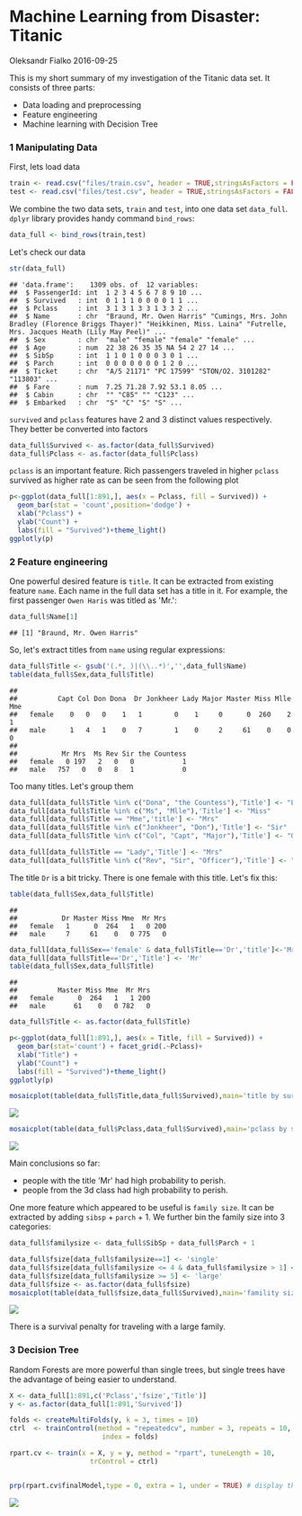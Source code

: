 Machine Learning from Disaster: Titanic
================
Oleksandr Fialko
2016-09-25

This is my short summary of my investigation of the Titanic data set. It consists of three parts:

-   Data loading and preprocessing
-   Feature engineering
-   Machine learning with Decision Tree

### 1 Manipulating Data

First, lets load data

``` r
train <- read.csv("files/train.csv", header = TRUE,stringsAsFactors = FALSE)
test <- read.csv("files/test.csv", header = TRUE,stringsAsFactors = FALSE)
```

We combine the two data sets, `train` and `test`, into one data set `data_full`. `dplyr` library provides handy command `bind_rows`:

``` r
data_full <- bind_rows(train,test)
```

Let's check our data

``` r
str(data_full)
```

    ## 'data.frame':    1309 obs. of  12 variables:
    ##  $ PassengerId: int  1 2 3 4 5 6 7 8 9 10 ...
    ##  $ Survived   : int  0 1 1 1 0 0 0 0 1 1 ...
    ##  $ Pclass     : int  3 1 3 1 3 3 1 3 3 2 ...
    ##  $ Name       : chr  "Braund, Mr. Owen Harris" "Cumings, Mrs. John Bradley (Florence Briggs Thayer)" "Heikkinen, Miss. Laina" "Futrelle, Mrs. Jacques Heath (Lily May Peel)" ...
    ##  $ Sex        : chr  "male" "female" "female" "female" ...
    ##  $ Age        : num  22 38 26 35 35 NA 54 2 27 14 ...
    ##  $ SibSp      : int  1 1 0 1 0 0 0 3 0 1 ...
    ##  $ Parch      : int  0 0 0 0 0 0 0 1 2 0 ...
    ##  $ Ticket     : chr  "A/5 21171" "PC 17599" "STON/O2. 3101282" "113803" ...
    ##  $ Fare       : num  7.25 71.28 7.92 53.1 8.05 ...
    ##  $ Cabin      : chr  "" "C85" "" "C123" ...
    ##  $ Embarked   : chr  "S" "C" "S" "S" ...

`survived` and `pclass` features have 2 and 3 distinct values respectively. They better be converted into factors

``` r
data_full$Survived <- as.factor(data_full$Survived)
data_full$Pclass <- as.factor(data_full$Pclass)
```

`pclass` is an important feature. Rich passengers traveled in higher `pclass` survived as higher rate as can be seen from the following plot

``` r
p<-ggplot(data_full[1:891,], aes(x = Pclass, fill = Survived)) +
  geom_bar(stat = 'count',position='dodge') +
  xlab("Pclass") +
  ylab("Count") +
  labs(fill = "Survived")+theme_light()
ggplotly(p)
```

<!--html_preserve-->

<script type="application/json" data-for="htmlwidget-06131e0406dee10e2e7f">{"x":{"data":[{"x":[0.775,1.775,2.775],"y":[80,97,372],"text":["Pclass: 1<br>Survived: 0<br>count: 80","Pclass: 2<br>Survived: 0<br>count: 97","Pclass: 3<br>Survived: 0<br>count: 372"],"key":null,"type":"bar","marker":{"autocolorscale":false,"color":"rgba(248,118,109,1)","line":{"width":1.88976377952756,"color":"transparent"}},"name":"0","legendgroup":"0","showlegend":true,"xaxis":"x","yaxis":"y","hoverinfo":"text"},{"x":[1.225,2.225,3.225],"y":[136,87,119],"text":["Pclass: 1<br>Survived: 1<br>count: 136","Pclass: 2<br>Survived: 1<br>count: 87","Pclass: 3<br>Survived: 1<br>count: 119"],"key":null,"type":"bar","marker":{"autocolorscale":false,"color":"rgba(0,191,196,1)","line":{"width":1.88976377952756,"color":"transparent"}},"name":"1","legendgroup":"1","showlegend":true,"xaxis":"x","yaxis":"y","hoverinfo":"text"}],"layout":{"margin":{"b":43.8356164383562,"l":47.0236612702366,"t":27.1581569115816,"r":7.97011207970112},"plot_bgcolor":"rgba(255,255,255,1)","paper_bgcolor":"rgba(255,255,255,1)","font":{"color":"rgba(0,0,0,1)","family":"","size":15.9402241594022},"xaxis":{"type":"linear","autorange":false,"tickmode":"array","range":[0.4,3.6],"ticktext":["1","2","3"],"tickvals":[1,2,3],"ticks":"outside","tickcolor":"rgba(179,179,179,1)","ticklen":3.98505603985056,"tickwidth":0.33208800332088,"showticklabels":true,"tickfont":{"color":"rgba(77,77,77,1)","family":"","size":12.7521793275218},"tickangle":-0,"showline":false,"linecolor":null,"linewidth":0,"showgrid":true,"domain":[0,1],"gridcolor":"rgba(217,217,217,1)","gridwidth":0.33208800332088,"zeroline":false,"anchor":"y","title":"Pclass","titlefont":{"color":"rgba(0,0,0,1)","family":"","size":15.9402241594022},"hoverformat":".2f"},"yaxis":{"type":"linear","autorange":false,"tickmode":"array","range":[-18.6,390.6],"ticktext":["0","100","200","300"],"tickvals":[0,100,200,300],"ticks":"outside","tickcolor":"rgba(179,179,179,1)","ticklen":3.98505603985056,"tickwidth":0.33208800332088,"showticklabels":true,"tickfont":{"color":"rgba(77,77,77,1)","family":"","size":12.7521793275218},"tickangle":-0,"showline":false,"linecolor":null,"linewidth":0,"showgrid":true,"domain":[0,1],"gridcolor":"rgba(217,217,217,1)","gridwidth":0.33208800332088,"zeroline":false,"anchor":"x","title":"Count","titlefont":{"color":"rgba(0,0,0,1)","family":"","size":15.9402241594022},"hoverformat":".2f"},"shapes":[{"type":"rect","fillcolor":"transparent","line":{"color":"rgba(179,179,179,1)","width":0.66417600664176,"linetype":"solid"},"yref":"paper","xref":"paper","x0":0,"x1":1,"y0":0,"y1":1}],"showlegend":true,"legend":{"bgcolor":"rgba(255,255,255,1)","bordercolor":"transparent","borderwidth":1.88976377952756,"font":{"color":"rgba(0,0,0,1)","family":"","size":12.7521793275218},"y":0.905511811023622},"annotations":[{"text":"Survived","x":1.02,"y":1,"showarrow":false,"ax":0,"ay":0,"font":{"color":"rgba(0,0,0,1)","family":"","size":15.9402241594022},"xref":"paper","yref":"paper","textangle":-0,"xanchor":"left","yanchor":"top"}],"barmode":"stack","bargap":0,"hovermode":"closest"},"source":"A","config":{"modeBarButtonsToRemove":["sendDataToCloud"]},"base_url":"https://plot.ly"},"evals":[],"jsHooks":[]}</script>
<!--/html_preserve-->
### 2 Feature engineering

One powerful desired feature is `title`. It can be extracted from existing feature `name`. Each name in the full data set has a title in it. For example, the first passenger `Owen Haris` was titled as 'Mr.':

``` r
data_full$Name[1]
```

    ## [1] "Braund, Mr. Owen Harris"

So, let's extract titles from `name` using regular expressions:

``` r
data_full$Title <- gsub('(.*, )|(\\..*)','',data_full$Name)
table(data_full$Sex,data_full$Title)
```

    ##         
    ##          Capt Col Don Dona  Dr Jonkheer Lady Major Master Miss Mlle Mme
    ##   female    0   0   0    1   1        0    1     0      0  260    2   1
    ##   male      1   4   1    0   7        1    0     2     61    0    0   0
    ##         
    ##           Mr Mrs  Ms Rev Sir the Countess
    ##   female   0 197   2   0   0            1
    ##   male   757   0   0   8   1            0

Too many titles. Let's group them

``` r
data_full[data_full$Title %in% c("Dona", "the Countess"),'Title'] <- "Lady"
data_full[data_full$Title %in% c("Ms", "Mlle"),'Title'] <- "Miss"
data_full[data_full$Title == "Mme",'title'] <- "Mrs"
data_full[data_full$Title %in% c("Jonkheer", "Don"),'Title'] <- "Sir"
data_full[data_full$Title %in% c("Col", "Capt", "Major"),'Title'] <- "Officer"

data_full[data_full$Title == "Lady",'Title'] <- "Mrs"
data_full[data_full$Title %in% c("Rev", "Sir", "Officer"),'Title'] <- "Mr"
```

The title `Dr` is a bit tricky. There is one female with this title. Let's fix this:

``` r
table(data_full$Sex,data_full$Title)
```

    ##         
    ##           Dr Master Miss Mme  Mr Mrs
    ##   female   1      0  264   1   0 200
    ##   male     7     61    0   0 775   0

``` r
data_full[data_full$Sex=='female' & data_full$Title=='Dr','title']<-'Mrs'
data_full[data_full$Title=='Dr','Title'] <- 'Mr'
table(data_full$Sex,data_full$Title)
```

    ##         
    ##          Master Miss Mme  Mr Mrs
    ##   female      0  264   1   1 200
    ##   male       61    0   0 782   0

``` r
data_full$Title <- as.factor(data_full$Title)
```

``` r
p<-ggplot(data_full[1:891,], aes(x = Title, fill = Survived)) +
  geom_bar(stat='count') + facet_grid(.~Pclass)+
  xlab("Title") +
  ylab("Count") +
  labs(fill = "Survived")+theme_light()
ggplotly(p)
```

<!--html_preserve-->

<script type="application/json" data-for="htmlwidget-ee2d50f11577b99b5af3">{"x":{"data":[{"x":[2,4,5],"y":[2,77,1],"text":["Title: Miss<br>Survived: 0<br>count: 2","Title: Mr<br>Survived: 0<br>count: 77","Title: Mrs<br>Survived: 0<br>count: 1"],"key":null,"type":"bar","marker":{"autocolorscale":false,"color":"rgba(248,118,109,1)","line":{"width":1.88976377952756,"color":"transparent"}},"name":"0","legendgroup":"0","showlegend":true,"xaxis":"x","yaxis":"y","hoverinfo":"text"},{"x":[1,2,3,4,5],"y":[3,46,1,43,43],"text":["Title: Master<br>Survived: 1<br>count: 3","Title: Miss<br>Survived: 1<br>count: 46","Title: Mme<br>Survived: 1<br>count: 1","Title: Mr<br>Survived: 1<br>count: 43","Title: Mrs<br>Survived: 1<br>count: 43"],"key":null,"type":"bar","marker":{"autocolorscale":false,"color":"rgba(0,191,196,1)","line":{"width":1.88976377952756,"color":"transparent"}},"name":"1","legendgroup":"1","showlegend":true,"xaxis":"x","yaxis":"y","hoverinfo":"text"},{"x":[2,4,5],"y":[2,91,4],"text":["Title: Miss<br>Survived: 0<br>count: 2","Title: Mr<br>Survived: 0<br>count: 91","Title: Mrs<br>Survived: 0<br>count: 4"],"key":null,"type":"bar","marker":{"autocolorscale":false,"color":"rgba(248,118,109,1)","line":{"width":1.88976377952756,"color":"transparent"}},"name":"0","legendgroup":"0","showlegend":false,"xaxis":"x2","yaxis":"y","hoverinfo":"text"},{"x":[1,2,4,5],"y":[9,33,8,37],"text":["Title: Master<br>Survived: 1<br>count: 9","Title: Miss<br>Survived: 1<br>count: 33","Title: Mr<br>Survived: 1<br>count: 8","Title: Mrs<br>Survived: 1<br>count: 37"],"key":null,"type":"bar","marker":{"autocolorscale":false,"color":"rgba(0,191,196,1)","line":{"width":1.88976377952756,"color":"transparent"}},"name":"1","legendgroup":"1","showlegend":false,"xaxis":"x2","yaxis":"y","hoverinfo":"text"},{"x":[1,2,4,5],"y":[17,51,283,21],"text":["Title: Master<br>Survived: 0<br>count: 17","Title: Miss<br>Survived: 0<br>count: 51","Title: Mr<br>Survived: 0<br>count: 283","Title: Mrs<br>Survived: 0<br>count: 21"],"key":null,"type":"bar","marker":{"autocolorscale":false,"color":"rgba(248,118,109,1)","line":{"width":1.88976377952756,"color":"transparent"}},"name":"0","legendgroup":"0","showlegend":false,"xaxis":"x3","yaxis":"y","hoverinfo":"text"},{"x":[1,2,4,5],"y":[11,51,36,21],"text":["Title: Master<br>Survived: 1<br>count: 11","Title: Miss<br>Survived: 1<br>count: 51","Title: Mr<br>Survived: 1<br>count: 36","Title: Mrs<br>Survived: 1<br>count: 21"],"key":null,"type":"bar","marker":{"autocolorscale":false,"color":"rgba(0,191,196,1)","line":{"width":1.88976377952756,"color":"transparent"}},"name":"1","legendgroup":"1","showlegend":false,"xaxis":"x3","yaxis":"y","hoverinfo":"text"}],"layout":{"margin":{"b":43.8356164383562,"l":47.0236612702366,"t":39.9103362391034,"r":20.7222914072229},"plot_bgcolor":"rgba(255,255,255,1)","paper_bgcolor":"rgba(255,255,255,1)","font":{"color":"rgba(0,0,0,1)","family":"","size":15.9402241594022},"xaxis":{"type":"linear","autorange":false,"tickmode":"array","range":[0.4,5.6],"ticktext":["Master","Miss","Mme","Mr","Mrs"],"tickvals":[1,2,3,4,5],"ticks":"outside","tickcolor":"rgba(179,179,179,1)","ticklen":3.98505603985056,"tickwidth":0.33208800332088,"showticklabels":true,"tickfont":{"color":"rgba(77,77,77,1)","family":"","size":12.7521793275218},"tickangle":-0,"showline":false,"linecolor":null,"linewidth":0,"showgrid":true,"domain":[0,0.321473047500445],"gridcolor":"rgba(217,217,217,1)","gridwidth":0.33208800332088,"zeroline":false,"anchor":"y","title":"","titlefont":{"color":"rgba(0,0,0,1)","family":"","size":15.9402241594022},"hoverformat":".2f"},"annotations":[{"text":"Title","x":0.5,"y":-0.0900788709007887,"showarrow":false,"ax":0,"ay":0,"font":{"color":"rgba(0,0,0,1)","family":"","size":15.9402241594022},"xref":"paper","yref":"paper","textangle":-0,"xanchor":"center","yanchor":"middle","annotationType":"axis"},{"text":"Count","x":-0.0809464508094645,"y":0.5,"showarrow":false,"ax":0,"ay":0,"font":{"color":"rgba(0,0,0,1)","family":"","size":15.9402241594022},"xref":"paper","yref":"paper","textangle":-90,"xanchor":"center","yanchor":"middle","annotationType":"axis"},{"text":"1","x":0.160736523750222,"y":1,"showarrow":false,"ax":0,"ay":0,"font":{"color":"rgba(255,255,255,1)","family":"","size":12.7521793275218},"xref":"paper","yref":"paper","textangle":-0,"xanchor":"center","yanchor":"bottom"},{"text":"2","x":0.5,"y":1,"showarrow":false,"ax":0,"ay":0,"font":{"color":"rgba(255,255,255,1)","family":"","size":12.7521793275218},"xref":"paper","yref":"paper","textangle":-0,"xanchor":"center","yanchor":"bottom"},{"text":"3","x":0.839263476249778,"y":1,"showarrow":false,"ax":0,"ay":0,"font":{"color":"rgba(255,255,255,1)","family":"","size":12.7521793275218},"xref":"paper","yref":"paper","textangle":-0,"xanchor":"center","yanchor":"bottom"},{"text":"Survived","x":1.02,"y":1,"showarrow":false,"ax":0,"ay":0,"font":{"color":"rgba(0,0,0,1)","family":"","size":15.9402241594022},"xref":"paper","yref":"paper","textangle":-0,"xanchor":"left","yanchor":"top"}],"yaxis":{"type":"linear","autorange":false,"tickmode":"array","range":[-15.95,334.95],"ticktext":["0","100","200","300"],"tickvals":[0,100,200,300],"ticks":"outside","tickcolor":"rgba(179,179,179,1)","ticklen":3.98505603985056,"tickwidth":0.33208800332088,"showticklabels":true,"tickfont":{"color":"rgba(77,77,77,1)","family":"","size":12.7521793275218},"tickangle":-0,"showline":false,"linecolor":null,"linewidth":0,"showgrid":true,"domain":[0,1],"gridcolor":"rgba(217,217,217,1)","gridwidth":0.33208800332088,"zeroline":false,"anchor":"x","title":"","titlefont":{"color":"rgba(0,0,0,1)","family":"","size":15.9402241594022},"hoverformat":".2f"},"shapes":[{"type":"rect","fillcolor":"transparent","line":{"color":"rgba(179,179,179,1)","width":0.66417600664176,"linetype":"solid"},"yref":"paper","xref":"paper","x0":0,"x1":0.321473047500445,"y0":0,"y1":1},{"type":"rect","fillcolor":"rgba(179,179,179,1)","line":{"color":"transparent","width":0.66417600664176,"linetype":"solid"},"yref":"paper","xref":"paper","x0":0,"x1":0.321473047500445,"y0":1,"y1":1.0755905511811},{"type":"rect","fillcolor":"transparent","line":{"color":"rgba(179,179,179,1)","width":0.66417600664176,"linetype":"solid"},"yref":"paper","xref":"paper","x0":0.345193619166222,"x1":0.654806380833778,"y0":0,"y1":1},{"type":"rect","fillcolor":"rgba(179,179,179,1)","line":{"color":"transparent","width":0.66417600664176,"linetype":"solid"},"yref":"paper","xref":"paper","x0":0.345193619166222,"x1":0.654806380833778,"y0":1,"y1":1.0755905511811},{"type":"rect","fillcolor":"transparent","line":{"color":"rgba(179,179,179,1)","width":0.66417600664176,"linetype":"solid"},"yref":"paper","xref":"paper","x0":0.678526952499555,"x1":1,"y0":0,"y1":1},{"type":"rect","fillcolor":"rgba(179,179,179,1)","line":{"color":"transparent","width":0.66417600664176,"linetype":"solid"},"yref":"paper","xref":"paper","x0":0.678526952499555,"x1":1,"y0":1,"y1":1.0755905511811}],"xaxis2":{"type":"linear","autorange":false,"tickmode":"array","range":[0.4,5.6],"ticktext":["Master","Miss","Mme","Mr","Mrs"],"tickvals":[1,2,3,4,5],"ticks":"outside","tickcolor":"rgba(179,179,179,1)","ticklen":3.98505603985056,"tickwidth":0.33208800332088,"showticklabels":true,"tickfont":{"color":"rgba(77,77,77,1)","family":"","size":12.7521793275218},"tickangle":-0,"showline":false,"linecolor":null,"linewidth":0,"showgrid":true,"domain":[0.345193619166222,0.654806380833778],"gridcolor":"rgba(217,217,217,1)","gridwidth":0.33208800332088,"zeroline":false,"anchor":"y","title":"","titlefont":{"color":"rgba(0,0,0,1)","family":"","size":15.9402241594022},"hoverformat":".2f"},"xaxis3":{"type":"linear","autorange":false,"tickmode":"array","range":[0.4,5.6],"ticktext":["Master","Miss","Mme","Mr","Mrs"],"tickvals":[1,2,3,4,5],"ticks":"outside","tickcolor":"rgba(179,179,179,1)","ticklen":3.98505603985056,"tickwidth":0.33208800332088,"showticklabels":true,"tickfont":{"color":"rgba(77,77,77,1)","family":"","size":12.7521793275218},"tickangle":-0,"showline":false,"linecolor":null,"linewidth":0,"showgrid":true,"domain":[0.678526952499555,1],"gridcolor":"rgba(217,217,217,1)","gridwidth":0.33208800332088,"zeroline":false,"anchor":"y","title":"","titlefont":{"color":"rgba(0,0,0,1)","family":"","size":15.9402241594022},"hoverformat":".2f"},"showlegend":true,"legend":{"bgcolor":"rgba(255,255,255,1)","bordercolor":"transparent","borderwidth":1.88976377952756,"font":{"color":"rgba(0,0,0,1)","family":"","size":12.7521793275218},"y":0.905511811023622},"barmode":"stack","hovermode":"closest"},"source":"A","config":{"modeBarButtonsToRemove":["sendDataToCloud"]},"base_url":"https://plot.ly"},"evals":[],"jsHooks":[]}</script>
<!--/html_preserve-->
``` r
mosaicplot(table(data_full$Title,data_full$Survived),main='title by survival')
```

![](Titanic_files/figure-markdown_github/unnamed-chunk-14-1.png)

``` r
mosaicplot(table(data_full$Pclass,data_full$Survived),main='pclass by survival')
```

![](Titanic_files/figure-markdown_github/unnamed-chunk-15-1.png)

Main conclusions so far:

-   people with the title 'Mr' had high probability to perish.
-   people from the 3d class had high probability to perish.

One more feature which appeared to be useful is `family size`. It can be extracted by adding `sibsp` + `parch` + 1. We further bin the family size into 3 categories:

``` r
data_full$familysize <- data_full$SibSp + data_full$Parch + 1

data_full$fsize[data_full$familysize==1] <- 'single'
data_full$fsize[data_full$familysize <= 4 & data_full$familysize > 1] <- 'small'
data_full$fsize[data_full$familysize >= 5] <- 'large'
data_full$fsize <- as.factor(data_full$fsize)
mosaicplot(table(data_full$fsize,data_full$Survived),main='famility size by survival')
```

![](Titanic_files/figure-markdown_github/unnamed-chunk-16-1.png)

There is a survival penalty for traveling with a large family.

### 3 Decision Tree

Random Forests are more powerful than single trees, but single trees have the advantage of being easier to understand.

``` r
X <- data_full[1:891,c('Pclass','fsize','Title')]
y <- as.factor(data_full[1:891,'Survived'])

folds <- createMultiFolds(y, k = 3, times = 10)
ctrl  <- trainControl(method = "repeatedcv", number = 3, repeats = 10,
                       index = folds)

rpart.cv <- train(x = X, y = y, method = "rpart", tuneLength = 10, 
                    trControl = ctrl)


prp(rpart.cv$finalModel,type = 0, extra = 1, under = TRUE) # display the results 
```

![](Titanic_files/figure-markdown_github/unnamed-chunk-18-1.png)
